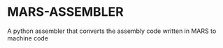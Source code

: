 # MARS-ASSEMBLER
A python assembler that converts the assembly code written in MARS to machine code
